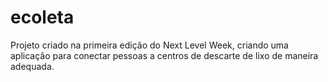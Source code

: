 # ecoleta
 Projeto criado na primeira edição do Next Level Week, criando uma aplicação para conectar pessoas a centros de descarte de lixo de maneira adequada.
